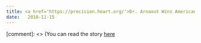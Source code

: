 ```yaml
---
title: <a href='https://precision.heart.org/'>Dr. Arnaout Wins American Heart Association Precision Medicine Competition </a>
date:   2018-11-15
---
```


[comment]: <> (You can read the story [here](https://precision.heart.org/)




 
